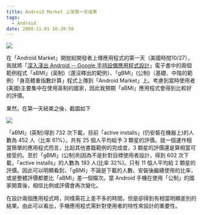 ```yaml
---
title: Android Market 上架第一天成果
tags:
  - Android
date: 2008-11-01 16:39:58
---
```


[![](http://3.bp.blogspot.com/_2xGPUuRo1sg/SQf4D46ClOI/AAAAAAAAAV4/ve8ua_aPhdU/s200/icon_128.png)](http://3.bp.blogspot.com/_2xGPUuRo1sg/SQf4D46ClOI/AAAAAAAAAV4/ve8ua_aPhdU/s1600-h/icon_128.png)

在「Android Market」開放給開發者上傳應用程式的第一天（美國時間10/27），我就將「[深入淺出 Android -- Google 手持設備應用程式設計](http://code.google.com/p/androidbmi/wiki/DiveIntoAndroid)」電子書中的兩個範例程式「aBMI」(英制)（還沒釋出的範例）、「gBMI」(公制)（基礎、中階的範例）「身高體重指數計算」程式上傳到「Android Market」上。考慮到當時使用者(美國)主要集中在使用英制的國家，因此我預期「aBMI」應用程式會得到比較好的評價。

果然，在第一天結束之後，截圖如下

[![](http://3.bp.blogspot.com/_2xGPUuRo1sg/SQf2ca1InDI/AAAAAAAAAVw/ul_OyKtgdSs/s200/AndroidMarket.png)](http://3.bp.blogspot.com/_2xGPUuRo1sg/SQf2ca1InDI/AAAAAAAAAVw/ul_OyKtgdSs/s1600-h/AndroidMarket.png)

「aBMI」(英制)得到 732 次下載，目前「active installs」(仍安裝在機器上)的人數為 452 人（比率 61%）。共有 25 個人平均給予 3 顆星的評價。就一個運作相當簡單的應用程式而言，比起其他書籍範例的完成度，3 顆星的評價還是算相當可接受的。至於「gBMI」(公制)則因為不是針對目標使用者設計，得到 602 次下載，「active installs」的人數為 193 人(比率 32%)。只有 11 個人平均給 2 顆星的評價。因此可以明顯看到，「gBMI」不論是下載的人數、安裝後繼續使用的比率，或是整體評價都要比「aBMI」差一個檔次。當 Android 手機在使用「公制」的國家開賣後，相信比例或評價會再次變化。

在設計兩個應用程式時，同樣需花上差不多的時間，但是卻得到有相當明顯差別的結果。由此可以看出，手機應用程式需針對使用者的特性來設計的重要性。